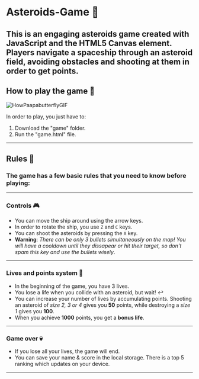 # Asteroids-Game 🚀
This is an engaging asteroids game created with JavaScript and the HTML5 Canvas element. Players navigate a spaceship through an asteroid field, avoiding obstacles and shooting at them in order to get points.
---
## How to play the game 🧐
![HowPaapabutterflyGIF](https://github.com/Armand1903/Asteroids-Game/assets/95021653/e1af701e-0a99-4b4a-bc0b-2efd250aec84)

In order to play, you just have to:
1. Download the "game" folder.
2. Run the "game.html" file.
---
## Rules 📝
### The game has a few basic rules that you need to know before playing:
---
### Controls 🎮
* You can move the ship around using the arrow keys.
* In order to rotate the ship, you use `Z` and `C` keys.
* You can shoot the asteroids by pressing the `X` key.
* **Warning**: *There can be only 3 bullets simultaneously on the map! You will have a cooldown until they dissapear or hit their target, so don't spam this key and use the bullets wisely*.
---
### Lives and points system 🤍
* In the beginning of the game, you have 3 lives.
* You lose a life when you collide with an asteroid, but wait! ↩️
* You can increase your number of lives by accumulating points. Shooting an asteroid of *size 2, 3 or 4* gives you **50** points, while destroying a *size 1* gives you **100**.
* When you achieve **1000** points, you get a **bonus life**.
---
### Game over 💀
* If you lose all your lives, the game will end.
* You can save your name & score in the local storage. There is a top 5 ranking which updates on your device.
---
